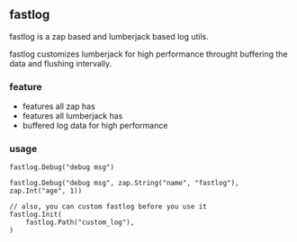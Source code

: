 ## fastlog

fastlog is a zap based and lumberjack based log utils.

fastlog customizes lumberjack for high performance throught buffering the data and flushing intervally.

### feature

- features all zap has
- features all lumberjack has
- buffered log data for high performance

### usage

    fastlog.Debug("debug msg")

    fastlog.Debug("debug msg", zap.String("name", "fastlog"), zap.Int("age", 1))

    // also, you can custom fastlog before you use it
    fastlog.Init(
        fastlog.Path("custom_log"),
    )

